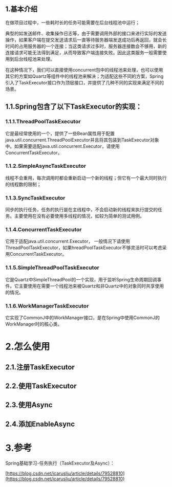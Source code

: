 ## 1.基本介绍

在做项目过程中，一些耗时长的任务可能需要在后台线程池中运行；

典型的如发送邮件、收集操作日志等，由于需要调用外部的接口来进行实际的发送操作，如果客户端在提交发送请求后一直等待服务器端发送成功后再返回，就会长时间的占用服务器的一个连接；当这类请求过多时，服务器连接数会不够用，新的连接请求可能无法得到满足，从而导致客户端连接失败。因此这类服务一般需要使用到后台线程池来处理。

在这种情况下，我们可以直接使用concurrent包中的线程池来处理，也可以使用其它的方案如Quartz等组件中的线程池来解决；为适配这些不同的方案，Spring引入了TaskExecutor接口作为顶层接口，并提供了几种不同的实现来满足不同的场景。

## 1.1.Spring包含了以下TaskExecutor的实现：

### 1.1.1.ThreadPoolTaskExecutor

它是最经常使用的一个，提供了一些Bean属性用于配置java.util.concurrent.ThreadPoolExecutor并且将其包装到TaskExecutor对象中。如果需要适配java.util.concurrent.Executor，请使用ConcurrentTaskExecutor。

### 1.1.2.SimpleAsyncTaskExecutor

线程不会重用，每次调用时都会重新启动一个新的线程；但它有一个最大同时执行的线程数的限制；

### 1.1.3.SyncTaskExecutor

同步的执行任务，任务的执行是在主线程中，不会启动新的线程来执行提交的任务。主要使用在没有必要使用多线程的情况，如较为简单的测试用例。

### 1.1.4.ConcurrentTaskExecutor

它用于适配java.util.concurrent.Executor， 一般情况下请使用ThreadPoolTaskExecutor，如果hreadPoolTaskExecutor不够灵活时可以考虑采用ConcurrentTaskExecutor。

### 1.1.5.SimpleThreadPoolTaskExecutor

它是Quartz中SimpleThreadPool的一个实现，用于监听Spring生命周期回调事件。它主要使用在需要一个线程池来被Quartz和非Quartz中的对象同时共享使用的情况。

### 1.1.6.WorkManagerTaskExecutor

它实现了CommonJ中的WorkManager接口，是在Spring中使用CommonJ的WorkManager时的核心类。

# 2.怎么使用

## 2.1.注册TaskExecutor

## 2.2.使用TaskExecutor

## 2.3.使用Async

## 2.4.添加EnableAsync

# 3.参考

Spring基础学习-任务执行（TaskExecutor及Async）：

[https://blog.csdn.net/icarusliu/article/details/79528810](https://blog.csdn.net/icarusliu/article/details/79528810)

